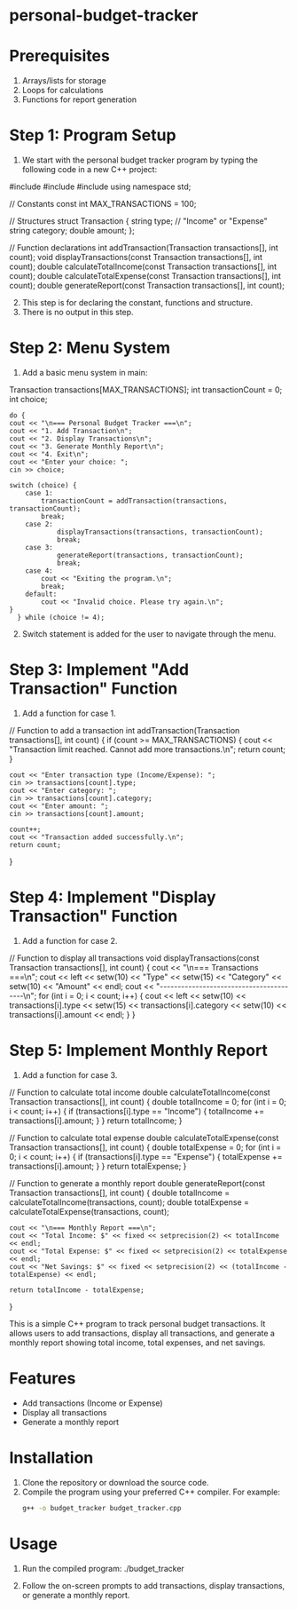 # personal-budget-tracker

# Prerequisites
1. Arrays/lists for storage
2. Loops for calculations
3. Functions for report generation

# Step 1: Program Setup
1. We start with the personal budget tracker program by typing the following code in a new C++ project:
   
#include <iostream>
#include <string>
#include <iomanip>
using namespace std;

// Constants
const int MAX_TRANSACTIONS = 100;

// Structures
struct Transaction {
    string type; // "Income" or "Expense"
    string category;
    double amount;
};

// Function declarations
int addTransaction(Transaction transactions[], int count);
void displayTransactions(const Transaction transactions[], int count);
double calculateTotalIncome(const Transaction transactions[], int count);
double calculateTotalExpense(const Transaction transactions[], int count);
double generateReport(const Transaction transactions[], int count);

2. This step is for declaring the constant, functions and structure.
3. There is no output in this step.

# Step 2: Menu System
1. Add a basic menu system in main:

Transaction transactions[MAX_TRANSACTIONS];
int transactionCount = 0;
int choice;

    do {
    cout << "\n=== Personal Budget Tracker ===\n";
    cout << "1. Add Transaction\n";
    cout << "2. Display Transactions\n";
    cout << "3. Generate Monthly Report\n";
    cout << "4. Exit\n";
    cout << "Enter your choice: ";
    cin >> choice;

    switch (choice) {
        case 1:
            transactionCount = addTransaction(transactions, transactionCount);
            break;
        case 2:
                displayTransactions(transactions, transactionCount);
                break;
        case 3:
                generateReport(transactions, transactionCount);
                break;
        case 4:
            cout << "Exiting the program.\n";
            break;
        default:
            cout << "Invalid choice. Please try again.\n";
    }
      } while (choice != 4);

2. Switch statement is added for the user to navigate through the menu.

# Step 3: Implement "Add Transaction" Function

1. Add a function for case 1.

// Function to add a transaction
int addTransaction(Transaction transactions[], int count) {
    if (count >= MAX_TRANSACTIONS) {
        cout << "Transaction limit reached. Cannot add more transactions.\n";
        return count;
    }

    cout << "Enter transaction type (Income/Expense): ";
    cin >> transactions[count].type;
    cout << "Enter category: ";
    cin >> transactions[count].category;
    cout << "Enter amount: ";
    cin >> transactions[count].amount;

    count++;
    cout << "Transaction added successfully.\n";
    return count;
}

# Step 4: Implement "Display Transaction" Function
1. Add a function for case 2.

// Function to display all transactions
void displayTransactions(const Transaction transactions[], int count) {
    cout << "\n=== Transactions ===\n";
    cout << left << setw(10) << "Type" << setw(15) << "Category" << setw(10) << "Amount" << endl;
    cout << "----------------------------------------\n";
    for (int i = 0; i < count; i++) {
        cout << left << setw(10) << transactions[i].type << setw(15) << transactions[i].category << setw(10) << transactions[i].amount << endl;
    }
}

# Step 5: Implement Monthly Report
1. Add a function for case 3.

// Function to calculate total income
double calculateTotalIncome(const Transaction transactions[], int count) {
    double totalIncome = 0;
    for (int i = 0; i < count; i++) {
        if (transactions[i].type == "Income") {
            totalIncome += transactions[i].amount;
        }
    }
    return totalIncome;
}

// Function to calculate total expense
double calculateTotalExpense(const Transaction transactions[], int count) {
    double totalExpense = 0;
    for (int i = 0; i < count; i++) {
        if (transactions[i].type == "Expense") {
            totalExpense += transactions[i].amount;
        }
    }
    return totalExpense;
}

// Function to generate a monthly report
double generateReport(const Transaction transactions[], int count) {
    double totalIncome = calculateTotalIncome(transactions, count);
    double totalExpense = calculateTotalExpense(transactions, count);

    cout << "\n=== Monthly Report ===\n";
    cout << "Total Income: $" << fixed << setprecision(2) << totalIncome << endl;
    cout << "Total Expense: $" << fixed << setprecision(2) << totalExpense << endl;
    cout << "Net Savings: $" << fixed << setprecision(2) << (totalIncome - totalExpense) << endl;

    return totalIncome - totalExpense;
}

This is a simple C++ program to track personal budget transactions. It allows users to add transactions, display all transactions, and generate a monthly report showing total income, total expenses, and net savings.

# Features

- Add transactions (Income or Expense)
- Display all transactions
- Generate a monthly report

# Installation

1. Clone the repository or download the source code.
2. Compile the program using your preferred C++ compiler. For example:
   ```bash
   g++ -o budget_tracker budget_tracker.cpp

# Usage
1. Run the compiled program:
./budget_tracker

2. Follow the on-screen prompts to add transactions, display transactions, or generate a monthly report.
